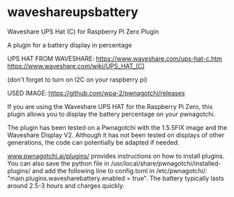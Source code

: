 # waveshareupsbattery
Waveshare UPS Hat (C) for Raspberry PI Zero Plugin

A plugin for a battery display in percentage

UPS HAT FROM WAVESHARE:
https://www.waveshare.com/ups-hat-c.htm
https://www.waveshare.com/wiki/UPS_HAT_(C)

(don't forget to turn on I2C on your raspberry pi)

USED IMAGE: 
https://github.com/wpa-2/pwnagotchi/releases


If you are using the Waveshare UPS HAT for the Raspberry Pi Zero, 
this plugin allows you to display the battery percentage on your pwnagotchi.

The plugin has been tested on a Pwnagotchi with the 1.5.5FIX image and the Waveshare Display V2. 
Although it has not been tested on displays of other generations, the code can potentially be adapted if needed. 


www.pwnagotchi.ai/plugins/ provides instructions on how to install plugins. 
You can also save the python file in /usr/local/share/pwnagotchi/installed-plugins/ 
and add the following line to config.toml in /etc/pwnagotchi/: "main.plugins.wavesharebattery.enabled = true". 
The battery typically lasts around 2.5-3 hours and charges quickly.







